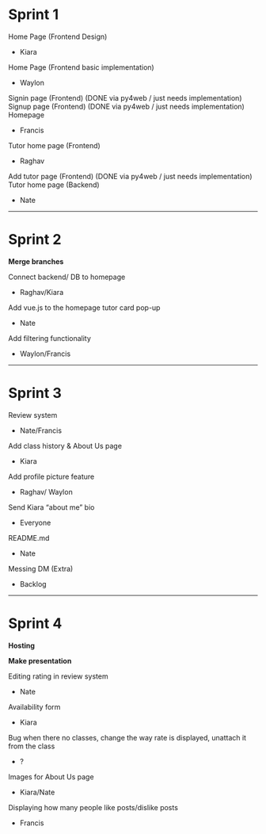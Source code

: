 # Sprint 1

Home Page (Frontend Design)
- Kiara

Home Page (Frontend basic implementation) 
- Waylon

Signin page (Frontend) (DONE via py4web / just needs implementation)
Signup page (Frontend) (DONE via py4web / just needs implementation)
Homepage 
- Francis

Tutor home page (Frontend)
- Raghav

Add tutor page (Frontend) (DONE via py4web / just needs implementation)
Tutor home page (Backend)
- Nate

----

# Sprint 2

**Merge branches** 

Connect backend/ DB to homepage
- Raghav/Kiara 

Add vue.js to the homepage tutor card pop-up
- Nate 

Add filtering functionality 	
- Waylon/Francis

----

# Sprint 3

Review system
- Nate/Francis

Add class history
&
About Us page
- Kiara

Add profile picture feature 
- Raghav/ Waylon

Send Kiara “about me” bio
- Everyone

README.md
- Nate

Messing DM (Extra)
- Backlog 

----

# Sprint 4

**Hosting**

**Make presentation**

Editing rating in review system
- Nate

Availability form 
- Kiara

Bug when there no classes, change the way rate is displayed, unattach it from the class 
- ?

Images for About Us page 
- Kiara/Nate

Displaying how many people like posts/dislike posts
- Francis
